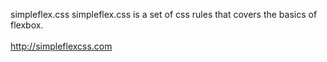 simpleflex.css
simpleflex.css is a set of css rules that covers the basics of flexbox.<br><br>http://simpleflexcss.com
